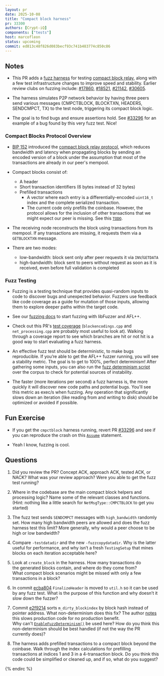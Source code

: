 ```yaml
---
layout: pr
date: 2025-10-08
title: "Compact block harness"
pr: 33300
authors: [Crypt-iQ]
components: ["tests"]
host: marcofleon
status: upcoming
commit: ed813c48f826d083becf93c741b483774c850c86
---
```


## Notes

- This PR adds a [fuzz harness](#fuzz-testing) for testing [compact block relay](#compact-blocks-protocol-overview), along with a few test infrastructure changes to improve speed and stability. Earlier review clubs on fuzzing include: [#17860](./17860), [#18521](./18521), [#21142](./21142), [#30605](./30605). 

- The harness simulates P2P network behavior by having three peers send various messages (CMPCTBLOCK, BLOCKTXN, HEADERS, SENDCMPCT, TX) to the test node, triggering its compact block logic.
 
- The goal is to find bugs and ensure assertions hold. See [#33296](https://github.com/bitcoin/bitcoin/pull/33296) for an example of a bug found by this very fuzz test. Nice!


### Compact Blocks Protocol Overview

- [BIP 152](https://github.com/bitcoin/bips/blob/master/bip-0152.mediawiki) introduced the [compact block relay protocol](https://bitcoinops.org/en/topics/compact-block-relay/), which reduces bandwidth and latency when propagating blocks by sending an encoded version of a block under the assumption that most of the transactions are already in our peer's mempool.

- Compact blocks consist of:
  - A header
  - Short transaction identifiers (6 bytes instead of 32 bytes)
  - Prefilled transactions
    - A vector where each entry is a differentially-encoded `uint16_t` index and the complete serialized transaction.
    - The current code only prefills the coinbase. However, the protocol allows for the inclusion of other transactions that we might expect our peer is missing. See this [`TODO`](https://github.com/bitcoin/bitcoin/blob/1ed00a0d39d5190d8ad88a0dd705a09b56d987aa/src/blockencodings.cpp#L24).

- The receiving node reconstructs the block using transactions from its mempool. If any transactions are missing, it requests them via a `GETBLOCKTXN` message.

- There are two modes:
  - low-bandwidth: block sent only after peer requests it via `INV`/`GETDATA`
  - high-bandwidth: block sent to peers without request as soon as it is received, even before full validation is completed


### Fuzz Testing

- Fuzzing is a testing technique that provides quasi-random inputs to code to discover bugs and unexpected behavior. Fuzzers use feedback like code coverage as a guide for mutation of those inputs, allowing them to explore deeper paths within the target code.

- See our [fuzzing docs](https://github.com/bitcoin/bitcoin/blob/master/doc/fuzzing.md) to start fuzzing with libFuzzer and AFL++.

- Check out this PR's [test coverage](https://marcofleon.github.io/coverage/cmpctblock/) (`blockencodings.cpp` and `net_processing.cpp` are probably most useful to look at). Walking through a coverage report to see which branches are hit or not hit is a good way to start evaluating a fuzz harness.

- An effective fuzz test should be deterministic, to make bugs reproducible. If you’re able to get the AFL++ fuzzer running, you will see a stability metric. The goal is to get to 100%, perfect determinism! After gathering some inputs, you can also run the [fuzz determinism script](https://github.com/bitcoin/bitcoin/blob/master/contrib/devtools/deterministic-fuzz-coverage/src/main.rs) over the corpus to check for potential sources of instability.

- The faster (more iterations per second) a fuzz harness is, the more quickly it will discover new code paths and potential bugs. You'll see this metric as exec/s when fuzzing. Any operation that significantly slows down an iteration (like reading from and writing to disk) should be optimized or avoided if possible.


## Fun Exercise

- If you get the `cmpctblock` harness running, revert PR [#33296](https://github.com/bitcoin/bitcoin/pull/33296) and see if you can reproduce the crash on this [`Assume`](https://github.com/bitcoin/bitcoin/blob/689a32197638e92995dd8eb071425715f5fdc3a4/src/net_processing.cpp#L3333) statement.

- Yeah I know, fuzzing is cool.


## Questions

1. Did you review the PR? Concept ACK, approach ACK, tested ACK, or NACK? What was your review approach? Were you able to get the fuzz test running?

2. Where in the codebase are the main compact block helpers and processing logic? Name some of the relevant classes and functions. (Hint: nothing like a little search for `NetMsgType::CMPCTBLOCK` to get you started)

3. The fuzz test sends `SENDCMPCT` messages with `high_bandwidth` randomly set. How many high bandwidth peers are allowed and does the fuzz harness test this limit? More generally, why would a peer choose to be high or low bandwidth?

4. Compare `-testdatadir` and the new `-fuzzcopydatadir`. Why is the latter useful for performance, and why isn’t a fresh `TestingSetup` that mines blocks on each iteration acceptable here?

5. Look at `create_block` in the harness. How many transactions do the generated blocks contain, and where do they come from? What compact block scenarios might be missed with only a few transactions in a block?

6. In commit [ecba804](https://github.com/bitcoin/bitcoin/pull/33300/commits/ecba804b0d034bbb6e61510cd2161b2ae449ac8d) `FinalizeHeader` is moved to `util.h` so it can be used by any fuzz test. What is the purpose of this function and why doesn’t it slow down the fuzzer?

7. Commit [e2f9214](https://github.com/bitcoin/bitcoin/pull/33300/commits/e2f921458913bcbbe74115cdb2174b0ab31784f2) sorts `m_dirty_blockindex` by block hash instead of pointer address. What non-determinism does this fix?  The author [notes](https://github.com/bitcoin/bitcoin/pull/33300#issuecomment-3308381089) this slows production code for no production benefit. Why can't [`EnableFuzzDeterminism()`](https://github.com/bitcoin/bitcoin/blob/acc7f2a433b131597124ba0fbbe9952c4d36a872/src/util/check.h#L34) be used here? How do you think this non-determinism should be best handled (if not the way the PR currently does)?

8. The harness adds prefilled transactions to a compact block beyond the coinbase. Walk through the index calculations for prefilling transactions at indices 1 and 3 in a 4-transaction block. Do you think this code could be simplified or cleaned up, and if so, what do you suggest?


<!-- TODO: After a meeting, uncomment and add meeting log between the irc tags
## Meeting Log

### Meeting 1

{% irc %}
-->
<!-- TODO: For additional meetings, add the logs to the same irc block. This ensures line numbers keep increasing, avoiding hyperlink conflicts for identical line numbers across meetings.

### Meeting 2

-->
{% endirc %}
